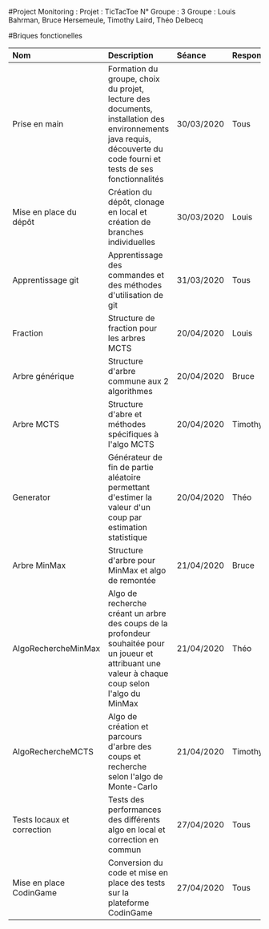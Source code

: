 #Project Monitoring :
Projet : TicTacToe
N° Groupe : 3
Groupe : Louis Bahrman, Bruce Hersemeule, Timothy Laird, Théo Delbecq

#Briques fonctionelles

|Nom		|Description	|Séance		|Responsable	|Commit |Etat |Commentaires
|:---	 	|:---		|:---		|:---		|:--- |:--- |:---
|Prise en main	 	|Formation du groupe, choix du projet, lecture des documents, installation des environnements java requis, découverte du code fourni et tests de ses fonctionnalités		|30/03/2020		|Tous		| |Fini |
|Mise en place du dépôt	 	|Création du dépôt, clonage en local et création de branches individuelles		|30/03/2020		|Louis		|7b8fed5436e8048c51c02041374defd4c5022e32 |Fini |[url du dépôt](https://gvipers.imt-lille-douai.fr/louis.bahrman/groupe3-tictactoe/tree/master)
|Apprentissage git	 	|Apprentissage des commandes et des méthodes d'utilisation de git		|31/03/2020		|Tous		| |En cours |
|Fraction	|Structure de fraction pour les arbres MCTS|20/04/2020|Louis|f159fbc27aafe0f3e7fd85a7e53024dbe748e191  |Fini |
|Arbre générique|Structure d'arbre commune aux 2 algorithmes|20/04/2020|Bruce|3415d259df15dea293f5d45a6541a75b5c690c27  |Fini |
|Arbre MCTS	|Structure d'abre et méthodes spécifiques à l'algo MCTS |20/04/2020 |Timothy | |En cours |
|Generator |Générateur de fin de partie aléatoire permettant d'estimer la valeur d'un coup par estimation statistique		|20/04/2020		|Théo		|ad4f63446c6a351028d7fd923a379fc4dc327715  |Fini |
|Arbre MinMax	|Structure d'arbre pour MinMax et algo de remontée|21/04/2020|Bruce|b599e9988c324c551aa4e4cdb9a95cd327db1b99  |Fini |
|AlgoRechercheMinMax	 	|Algo de recherche créant un arbre des coups de la profondeur souhaitée pour un joueur et attribuant une valeur à chaque coup selon l'algo du MinMax	|21/04/2020	|Théo		|60b5f5a77e617c392e1c855ffaa64c557606c6a0 |A tester |
|AlgoRechercheMCTS |Algo de création et parcours d'arbre des coups et recherche selon l'algo de Monte-Carlo |21/04/2020 |Timothy | |En cours |
|Tests locaux et correction |Tests des performances des différents algo en local et correction en commun |27/04/2020 |Tous | |A venir |
|Mise en place CodinGame |Conversion du code et mise en place des tests sur la plateforme CodinGame |27/04/2020 |Tous | |A venir |